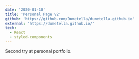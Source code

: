 ```yaml
---
date: '2020-01-10'
title: 'Personal Page v2'
github: 'https://github.com/Dumetella/dumetella.github.io'
external: 'https://dumetella.github.io/'
tech:
  - React
  - styled-components
---
```


Second try at personal portfolio.